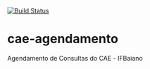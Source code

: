 [![Build Status](https://travis-ci.org/galotinho/cae-agendamento.svg?branch=master)](https://travis-ci.org/galotinho/cae-agendamento)
# cae-agendamento
Agendamento de Consultas do CAE - IFBaiano
